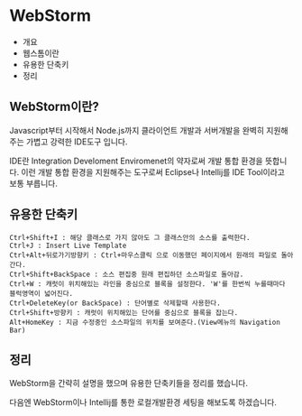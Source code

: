 # WebStorm

* 개요
* 웹스톰이란
* 유용한 단축키
* 정리

## WebStorm이란?
Javascript부터 시작해서 Node.js까지 클라이언트 개발과 서버개발을 완벽히 지원해주는 가볍고 강력한 IDE도구 입니다.
 
IDE란 Integration Develoment Enviromenet의 약자로써 개발 통합 환경을 뜻합니다. 이런 개발 통합 환경을 지원해주는 도구로써 Eclipse나 Intellij를 IDE Tool이라고 보통 부릅니다.

## 유용한 단축키

    Ctrl+Shift+I : 해당 클래스로 가지 않아도 그 클래스안의 소스를 출력한다.
    Ctrl+J : Insert Live Template
    Ctrl+Alt+뒤로가기방향키 : Ctrl+마우스클릭 으로 이동했던 페이지에서 원래의 파일로 돌아간다.
    Ctrl+Shift+BackSpace : 소스 편집중 원래 편집하던 소스파일로 돌아감.
    Ctrl+W : 캐럿이 위치해있는 라인을 중심으로 블록을 설정한다. 'W'를 한번씩 누를때마다 블럭영역이 넓어진다.
    Ctrl+DeleteKey(or BackSpace) : 단어별로 삭제할때 사용한다.
    Ctrl+Shift+방향키 : 캐럿이 위치해있는 단어를 중심으로 블록을 잡는다.
    Alt+HomeKey : 지금 수정중인 소스파일의 위치를 보여준다.(View메뉴의 Navigation Bar)

## 정리
WebStorm을 간략히 설명을 했으며 유용한 단축키들을 정리를 했습니다.

다음엔 WebStorm이나 Intellij를 통한 로컬개발환경 세팅을 해보도록 하겠습니다.








 
